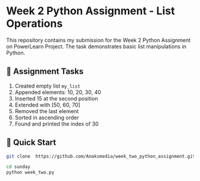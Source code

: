 # Week 2 Python Assignment - List Operations

This repository contains my submission for the Week 2 Python Assignment on PowerLearn Project. The task demonstrates basic list manipulations in Python.

## 📌 Assignment Tasks
1. Created empty list `my_list`
2. Appended elements: 10, 20, 30, 40
3. Inserted 15 at the second position
4. Extended with [50, 60, 70]
5. Removed the last element
6. Sorted in ascending order
7. Found and printed the index of 30

## 🚀 Quick Start
```bash
git clone  https://github.com/Anaksmedia/week_two_python_assignment.git

cd sunday
python week_two.py
